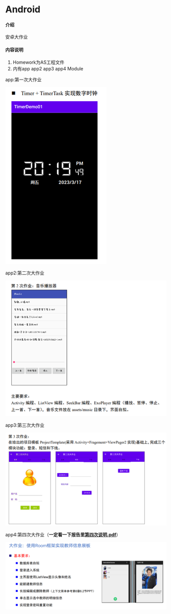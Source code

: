 # Android

#### 介绍
安卓大作业

#### 内容说明

1.  Homework为AS工程文件
2.  内有app app2 app3 app4 Module



app:第一次大作业

![image-20230503011029612](README.assets/image-20230503011029612.png)

app2:第二次大作业

![](README.assets/image-20230503011703615.png)

app3:第三次大作业

![image-20230503011806189](README.assets/image-20230503011806189.png)

app4:第四次大作业（**一定看一下报告里[第四次说明.pdf](大作业报告/第四次说明.pdf)**）

![image-20230507155928860](README.assets/image-20230507155928860.png)